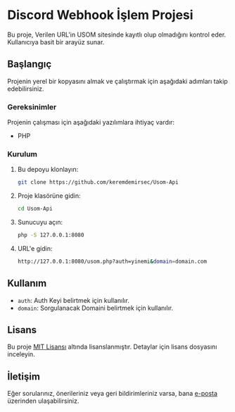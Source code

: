# Discord Webhook İşlem Projesi

Bu proje, Verilen URL'in USOM sitesinde kayıtlı olup olmadığını kontrol eder. Kullanıcıya basit bir arayüz sunar.

## Başlangıç

Projenin yerel bir kopyasını almak ve çalıştırmak için aşağıdaki adımları takip edebilirsiniz.

### Gereksinimler

Projenin çalışması için aşağıdaki yazılımlara ihtiyaç vardır:

- PHP

### Kurulum

1. Bu depoyu klonlayın:

    ```bash
    git clone https://github.com/keremdemirsec/Usom-Api
    ```

2. Proje klasörüne gidin:

    ```bash
    cd Usom-Api
    ```

3. Sunucuyu açın:

    ```bash
    php -S 127.0.0.1:8080
    ```

4. URL'e gidin:

    ```bash
    http://127.0.0.1:8080/usom.php?auth=yinemi&domain=domain.com
    ```

## Kullanım

- `auth`: Auth Keyi belirtmek için kullanılır.
- `domain`: Sorgulanacak Domaini belirtmek için kullanılır.

## Lisans

Bu proje [MIT Lisansı](LICENSE) altında lisanslanmıştır. Detaylar için lisans dosyasını inceleyin.

## İletişim

Eğer sorularınız, önerileriniz veya geri bildirimleriniz varsa, bana [e-posta](mailto:keremdemirsec@email.com) üzerinden ulaşabilirsiniz.
